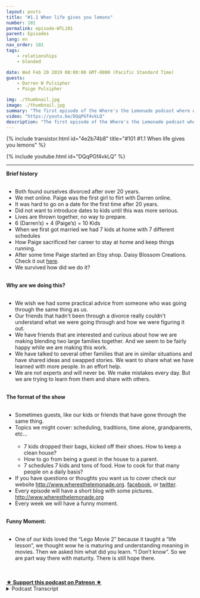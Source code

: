 ```yaml
---
layout: posts
title: "#1.1 When life gives you lemons"
number: 101
permalink: episode-WTL101
parent: Episodes
lang: en
nav_order: 101
tags:
    - relationships
    - blended

date: Wed Feb 20 2019 08:00:00 GMT-0800 (Pacific Standard Time)
guests:
    - Darren W Pulsipher
    - Paige Pulsipher

img: ./thumbnail.jpg
image: ./thumbnail.jpg
summary: "The first episode of the Where's the Lemonade podcast where we talk about why we are podcasting in the first place."
video: "https://youtu.be/DQqPGf4vkLQ"
description: "The first episode of the Where's the Lemonade podcast where we talk about why we are podcasting in the first place."
---
```


<div>
{% include transistor.html id="4e2b74b8" title="#101 #1.1 When life gives you lemons" %}

{% include youtube.html id="DQqPGf4vkLQ" %}
</div>

---

<html><head></head><body><div><strong>Brief history<br></strong><br></div><ul><li>Both found ourselves divorced after over 20 years.</li><li>We met online. Paige was the first girl to flirt with Darren online.</li><li>It was hard to go on a date for the first time after 20 years.</li><li>Did not want to introduce dates to kids until this was more serious.</li><li>Lives are thrown together, no way to prepare.</li><li>6 (Darren’s) + 4 (Paige’s) = 10 Kids</li><li>When we first got married we had 7 kids at home with 7 different schedules</li><li>How Paige sacrificed her career to stay at home and keep things running.</li><li>After some time Paige started an Etsy shop. Daisy Blossom Creations. Check it out <a href="https://www.etsy.com/shop/Daisyblossomcreation">here</a>.</li><li>We survived how did we do it?</li></ul><div><strong><br>Why are we doing this?<br></strong><br></div><ul><li>We wish we had some practical advice from someone who was going through the same thing as us.</li><li>Our friends that hadn't been through a divorce really couldn't understand what we were going through and how we were figuring it out.</li><li>We have friends that are interested and curious about how we are making blending two large families together. And we seem to be fairly happy while we are making this work.</li><li>We have talked to several other families that are in similar situations and have shared ideas and swapped stories. We want to share what we have learned with more people. In an effort help.</li><li>We are not experts and will never be. We make mistakes every day. But we are trying to learn from them and share with others.</li></ul><div><strong><br>The format of the show<br></strong><br></div><ul><li>Sometimes guests, like our kids or friends that have gone through the same thing.</li><li>Topics we might cover: scheduling, traditions, time alone, grandparents, etc...<br><br><ul><li>7 kids dropped their bags, kicked off their shoes. How to keep a clean house?</li><li>How to go from being a guest in the house to a parent.</li><li>7 schedules 7 kids and tons of food. How to cook for that many people on a daily basis?</li></ul></li><li>If you have questions or thoughts you want us to cover check our website <a href="http://www.wheresthelemonade.org">http://www.wheresthelemonade.org</a>. <a href="https://www.facebook.com/Wheres-the-Lemonade-1061203680747859/">facebook</a>, or <a href="https://twitter.com/wtlemonade">twitter</a>.</li><li>Every episode will have a short blog with some pictures. <a href="http://www.wheresthelemonade.org">http://www.wheresthelemonade.org</a></li><li>Every week we will have a funny moment.</li></ul><div><strong><br>Funny Moment:<br></strong><br></div><ul><li>One of our kids loved the “Lego Movie 2” because it taught a “life lesson”, we thought wow he is maturing and understanding meaning in movies. Then we asked him what did you learn. “I Don’t know”. So we are part way there with maturity. There is still hope there.</li></ul><div><br></div><div><br></div>
<strong>
  <a href="https://www.patreon.com/wheresthelemonade" target="_donate" rel="payment" title="★ Support this podcast on Patreon ★">★ Support this podcast on Patreon ★</a>
</strong></body></html>

<details>
<summary> Podcast Transcript </summary>

<p>﻿1</p>
<p>This is Darren and this is Page,and this is where's the lemonadewhere we try and figure outwhat to do with those lemonsthat are thrown at us or thrown at us.</p>
<p>Makes them lemonade, maybe.</p>
<p>I guess it depends on the week for sure.</p>
<p>In this episode, we're going to talk aboutwhy we're doing this podcast.</p>
<p>Why are we? I'm not exactly sure.</p>
<p>Maybe we'll figure it out. Sounds good.</p>
<p>So just a little bit about ourselves.</p>
<p>This is Darren and this is Page.</p>
<p>And after 20 years of marriage, we bothfound ourselves divorced and alone.</p>
<p>Yeah, we did.</p>
<p>It was a it was a tough time.</p>
<p>Very. Yeah.</p>
<p>I think anyone that's gone throughthat can relate to that.</p>
<p>Emotional turmoil and physical turmoil,</p>
<p>Everything that goes goes on in them.</p>
<p>Yeah, it's. It's difficult.</p>
<p>Difficult for the grown ups.</p>
<p>It's difficult for the kids.</p>
<p>It's just, you know, it's a bummer.</p>
<p>It's a major bummer.</p>
<p>That'swhen lemons are thrown at you, right?</p>
<p>Yes. Yes. So after some time, we.</p>
<p>We actually.</p>
<p>You'd been dating longer than I had.</p>
<p>And we actually met online.</p>
<p>We did.</p>
<p>In fact, you were the first personto flirt with me online.</p>
<p>Yes, I remember.</p>
<p>I was kind of burntout of of the online thing.</p>
<p>And I hadn't been on in a long time.</p>
<p>And I got on after a few months of a breakand there wasyour picture popped up and it said,you have a new member in your area.</p>
<p>So I sent you a little smiley face with awith a.</p>
<p>It was a flirt, you know, Flirt.</p>
<p>That's right.</p>
<p>And apparently, you hadyou had just gotten outjust five men on 5 minutes to spendall the time Photoshopping my picture.</p>
<p>That was 18 months old.</p>
<p>It wasn't 18.</p>
<p>Yeah, I was 18 months old. Huh.</p>
<p>And how many people?£30 lighter than what I was.</p>
<p>It was still me, though.</p>
<p>Bait and switch, but that's okay.</p>
<p>Just a little bit.</p>
<p>But it was. It was fine.</p>
<p>So I remember that the first date thatwe went on, it was really hard for me.</p>
<p>It's scary after,you know, 20 some odd years of,you know, Yeah,not doing that kind of thing.</p>
<p>And all suddenyou are doing that kind of thing.</p>
<p>It's it is.</p>
<p>It's weird and awkward and and Yeah,but we did.</p>
<p>In fact, we were.</p>
<p>I was your first date. Yup.</p>
<p>You were not my last.</p>
<p>No, no.</p>
<p>Because I did not want to bethe rebound girl.</p>
<p>No. So she actually insistedthat I date other girls,and he took that very seriously.</p>
<p>I had no problemonce I got used to it.</p>
<p>Yeah, I had no problem dating other girls.</p>
<p>Yeah, In fact, he was dating so many,he had to keep a spreadsheetto keep us all straight.</p>
<p>I actually did.</p>
<p>It's different when you're olderand there's kids involved becauseyou have something to talk about.</p>
<p>It's. They're each other's kids.</p>
<p>The family is so important to usand so whenwhen you start talkingabout other people's families,keeping all the namestrue, it's really, really difficult.</p>
<p>Oh, it sounds like it was a hard timefor you, dear.</p>
<p>It was.</p>
<p>I hardly got any sleep at all, rather.</p>
<p>But when we finally decided,hey, this is this is something serious.</p>
<p>This is something we want to to carry on.</p>
<p>We had to talk a lot about Whendo we introduce the kids to each other?</p>
<p>Yes, we were.</p>
<p>We had to make sure we were very seriousbefore we did that, because you don'twant to just throw the kids into,you know, a not serious relationship.</p>
<p>Right.</p>
<p>Because the kids become easily attachedto who you're dating.</p>
<p>And and it you break it off.</p>
<p>It can be pretty hard for them.</p>
<p>So before we introducethe kids to each other, we were datingonly late at night, basically afterwe would put the kids to bed.</p>
<p>Kids to bed? Yeah.</p>
<p>Then we would,you know, hang out at Walmart.</p>
<p>We had nowhere to go.</p>
<p>We couldn't go to WinCo movie theaters.</p>
<p>I would periodically have to goshopping at 10:00 at night.</p>
<p>My older kids were like, Oh, you have togo get chocolate chips again, Dad.</p>
<p>Yep, I'm off to get chocolate chips.</p>
<p>Don't wait up for me.</p>
<p>Yeah, Those chocolate chips are hiddenat the grocery store, apparently.</p>
<p>Yes, they are.</p>
<p>They take a long time to find so funny.</p>
<p>But we were throwing my six kids.</p>
<p>And your four kids all together. Yes.</p>
<p>And if people did not just addthat up. Yes.</p>
<p>We have ten children together.</p>
<p>In fact, when I started datingyou and I was telling my friendsabout you and your six children,they all said, run, run, run away.</p>
<p>Why would you get involvedwith somebody with six kids?</p>
<p>And I you know, I didn't feel like</p>
<p>I could be that that pickyand that choose, you know, when you'retrying to find someone with all the ages.</p>
<p>Took one day with meshe was she was I was smitten.</p>
<p>But do you know what I mean? You you can'tyou know, you have so many boxesyou want to check off, right?</p>
<p>When you're looking for someoneand you're looking for a good matchfor yourself and your family and your kidsand that's very different.</p>
<p>It's different. And so you.</p>
<p>I didn't feel like I could go, Nope,</p>
<p>You can't have more than you know,you can't have allyou can only have two kids.</p>
<p>You can only have brown hair.</p>
<p>You know, I just felt like</p>
<p>I had to be a little more open than that.</p>
<p>So only brown hair.</p>
<p>I have white hairand I have since we've been married.</p>
<p>So anyway, I did not run away.</p>
<p>No, you did not.</p>
<p>I stayed. Yeah, And I'm glad you did.</p>
<p>Well, great. I am. I'm very glad.</p>
<p>That's good to know.</p>
<p>So when when we actually got married,we actually had eight kids at home.</p>
<p>One was just getting readyto leave on a two year mission.</p>
<p>Right. So that was all chaotic.</p>
<p>And then then we had seven kids at homeliving with usat seven different schedules,at five different schools.</p>
<p>Yeah, it was it was crazy. It was crazy.</p>
<p>So we learned a lotfrom that blending experience.</p>
<p>And that's why we're doing this podcast.</p>
<p>Yeah, to just share our experiences.</p>
<p>We are not experts on anything at all.</p>
<p>Far from it.</p>
<p>You know, we're learning every day, butit's just we're hereto share our experiences.</p>
<p>And if somebody, someone out therecan benefit from listening tohow we're getting through things,then I'd be very happy.</p>
<p>Yeah, I, you know,with with all the at the beginning,with all that goingon, you were working as a bank teller?</p>
<p>No, I was working as a.</p>
<p>Oh, that's right. Banker.</p>
<p>My personal banker, actually. Yes.</p>
<p>I have been promoted to banker.</p>
<p>You were my personal bank.</p>
<p>I was your first.</p>
<p>How many accounts did we open up?</p>
<p>Oh, gosh, I don't know.</p>
<p>Yeah, it was in the Wells Fargo days, So,yes, we had to open so many accounts.</p>
<p>That's all done now. Butyeah, Iremember you were really sadthat you had to quit your banking job.</p>
<p>That is sarcasm in his voice.</p>
<p>No, I was not sad at all,but I did enjoy working.</p>
<p>But that was ait was a very stressful job.</p>
<p>A very stressful job.</p>
<p>So but we didn't we really didn't see how.</p>
<p>There was no way.</p>
<p>Yeah.</p>
<p>I mean, Darrenmade a lot more money than I did.</p>
<p>So it was a it was a no brainer that</p>
<p>I stay home.</p>
<p>But with sevenkids, seven different schedules,there was just practicallyno way that I could have.</p>
<p>I remember we were eating two dinnersand I</p>
<p>Yeah,because the kids were in swim and swim.</p>
<p>It was it was a really crazy time.</p>
<p>But we made it through it.</p>
<p>We did.</p>
<p>We did.</p>
<p>We we just kept on goingand kept on going.</p>
<p>We found some lemonadeevery once in a whilewhen it was more rarein those days to have lemonade.</p>
<p>So we're going to talk about some ofthose things in some of our episodes.</p>
<p>But it's funny because some of ourfriends are married friendsthat had gone through divorce.</p>
<p>They were watching us go through thisand they didn't know what to do. No.</p>
<p>And they even though they triedto be there for you and it's difficult.</p>
<p>It's difficult for thembecause they really can'thave the empathythat someone that has gone throughit will have so much as ourour friends try to be there for us.</p>
<p>It was they really couldn't understand.</p>
<p>Yeah, they couldn't understand.</p>
<p>So that's yeah, that'sone of the reasons we're doingthis is so that, hey,maybe they can hear our storynow that it's been some yearssince that's passed, you know,we have a little bit more perspective.</p>
<p>We're not in the throes of everythinggoing on, butwe also found other friends that have gonethrough the same thing as us.</p>
<p>Yes. Yes.</p>
<p>And I think there's a little bit of pull,you know, too, towards those people.</p>
<p>When you meet someone and go,oh, you've you've been through this too.</p>
<p>Yeah.</p>
<p>And you know, and we have some closefriends that are, you know, acouple of years in front of us as far asthey don't have any kids at home anymore.</p>
<p>Right.</p>
<p>And they went throughblending big families together.</p>
<p>So it's it's interesting talking to them,getting advice from them and tips.</p>
<p>And so we want to sharethose tips with more people.</p>
<p>And we know our our situationis pretty unique with such a big family.</p>
<p>But I think there's a lot of good tipsthat we learned along the way.</p>
<p>Yeah.</p>
<p>And people are always curious when theyfind out about our family situation,about how we are doing this,and we seem to be fairly happy doing it.</p>
<p>I think so. I mean, you know,we definitely have our moments inour days where things are notexactlyperfect, perfect, but it's never perfect.</p>
<p>You know, one of the things we learnedwas to laugh a lot.</p>
<p>Yes, that helps out quite a bit.</p>
<p>That does that.</p>
<p>That is actually very helpful.</p>
<p>You just have toto try and see the positive or the,you know, the the fun in it. Yes.</p>
<p>You know, whatever it is, sometimesit's laugh or cry.</p>
<p>And I'd always rather laugh.</p>
<p>And we play a lot of music.</p>
<p>Music is big.</p>
<p>Yeah, it's big in this house.</p>
<p>You're not ever find usgetting ready for school.</p>
<p>We ready for the day Without music.</p>
<p>Without music on itjust tears up the whole mood.</p>
<p>And if someone's really grumpy,all you have to do is turn some musicon and start dancing and everythingcalms down, right?</p>
<p>Especially eighties music.</p>
<p>It absolutely works every time.</p>
<p>Absolutely works every time.</p>
<p>But we're we'rethe show format is all about thingsthat we've learned.</p>
<p>So each episode as we go through thiswe'll talk about in depthone of one of the different thingsthat we've doneor that we've learnedis something that happened that week.</p>
<p>As we're still in the middle of this.</p>
<p>We still have kids at home.</p>
<p>Two of them are mine and one is yours.</p>
<p>And they're only, what, eight months apartbetween the three of them.</p>
<p>So yeah, just about.</p>
<p>Yeah.</p>
<p>So yeah, we've got 12, 13, 14,almost 14 year old in the house.</p>
<p>Yeah.</p>
<p>So have the three amigoswe like to call them. Yep.</p>
<p>And these three are really interesting.</p>
<p>They've all grown up together. They.</p>
<p>Yeah.</p>
<p>Where The older kids really, they kind ofgrew up but some were already gone.</p>
<p>Some of them were whilewe had a little bit of time left.</p>
<p>But it's interestingto see how things changedover these last yearswith the difference in the kids.</p>
<p>So we have several topicsthat that fit the kids in well,not just the kids,but our lives that have changed over time.</p>
<p>But we want to talk about those topics.</p>
<p>Yeah, I mean, there's it's funny,when we first sat down to make a listof all the topicsthat we could oh, my goodness,you know, have episodes on for a podcastbecause I was thinking, oh, you know,is there enough? Yes, there are enough.</p>
<p>And oh my goodness, we just kept writingand writing and writing topics.</p>
<p>I mean, one of themthat we'll be covering,you know, at some point is the scheduleswe mentioned that there were seven atwill, eight but seven kids really at homeand that seven different schedules.</p>
<p>And that was crazy.</p>
<p>We had you created a calendar with yeah,we use Google Calendar,which was a shared calendar.</p>
<p>My ex could see where the kids were.</p>
<p>She could put things on there.</p>
<p>It was the only waywe can keep things straight.</p>
<p>But everybody has their own color.</p>
<p>Everyone have their own color.</p>
<p>The older kids that had phones had theirschedule, they could make changes to it.</p>
<p>We could see what was going on.</p>
<p>It really saved us at the beginning.</p>
<p>Yes. Yeah, it really did.</p>
<p>You have to be so much more organizedwhen you're a blended familyand are having that many kids.</p>
<p>Yeah. Keep track of. Well, yeah.</p>
<p>And there were a lot like not only justkeeping track of the schedules,but having that many kidsfrom different familiesand with different expectationscomingall into one family was was difficult.</p>
<p>I mean, one of the things wasyou like a clean picked up house.</p>
<p>Yes, I do.</p>
<p>And youwanted it clean all the time.</p>
<p>And it was like a horde of elephantscoming home every day from school,not all at once, but it took like an hourand a half to get everyone home, right?</p>
<p>Well, and they would walk in and there'sseven backpacks and, you know, shoes.</p>
<p>Everybody walks in, dropstheir backpack, kicks off their shoes,opens up their homework, get stuff out.</p>
<p>All the teenage boysread the refrigerator,everyone's in the kitchen getting a snack.</p>
<p>And I'm just kind of freaking out, going.</p>
<p>In fact, I remember I came home once.</p>
<p>You were upstairs in your room crying.</p>
<p>There were some tears involved,and all seven of my childrenwere in the family roomwatching TV with all of their stuff.</p>
<p>With all their stuff laying about. Yeah.</p>
<p>And I went upstairs,asked you how you're doing.</p>
<p>I could tell how you were doing.</p>
<p>Yeah, I know exactly what I was doing.</p>
<p>I came downand I think I shocked all of the children.</p>
<p>Yours and mine both.</p>
<p>Yes. I think that I could hear youfrom upstairs through my tears.</p>
<p>Even I could hear you.</p>
<p>It was important that the that the kidsall saw how important you were to me.</p>
<p>Your kids and my kids both.</p>
<p>Right.</p>
<p>And I'll tell you what.</p>
<p>Since in our househas always been picked up and not always,but it's a battle every day.</p>
<p>But you have to see I'm torn.</p>
<p>That's where I attribute you. Yes.</p>
<p>The kids on top.</p>
<p>Yeah.</p>
<p>And Paige stays on top of the kids? Yes.</p>
<p>When they comein, they know what the rules are.</p>
<p>And if they don't do it,</p>
<p>I mean, it's like instant.</p>
<p>Yes, we address it right away. Not later.</p>
<p>And our house.</p>
<p>Our house is always picked up.</p>
<p>It is there.</p>
<p>They they are so good at it now.</p>
<p>In fact, so muchso that even the neighbor kidsand you would wonderwhy would you have neighbor kids over?</p>
<p>Oh, we love having people over.</p>
<p>Oh, there are kids here all the time.</p>
<p>Sometimes</p>
<p>I think we have more than ten kids.</p>
<p>Oh, I love it.</p>
<p>But even the neighbor kids come overand it's really funny.</p>
<p>They walk in the front door, they'll comehome from school, come to our house.</p>
<p>No, hang their backpacks up, take theirshoes off, put them in the Cubbies.</p>
<p>Yeah.</p>
<p>And you even had some of your friends hereand their kids have walked inand done this.</p>
<p>And they're like going, What in the world?</p>
<p>They don't do that in our house.</p>
<p>I'm like, Well,you haven't gotten mad at them, I guess.</p>
<p>Yeah. Or it's just consistency.</p>
<p>It's consistency and they know thatthey can go in the kitchen.</p>
<p>I'm very free.</p>
<p>They can have a snack, you know, I'm veryfree with what they do in the kitchen.</p>
<p>As long as and all the neighborhood kidsknow, all of our kids know they clean itup, they haveto put their dish in the dishwasheror I don't do dishes in the sink, ever.</p>
<p>Those are not in the sink.</p>
<p>So it's interestingbecause that consistency that wasand we're going to talk about thatin one of our episodes.</p>
<p>So the topic of consistency in discipline,consistency and house rulesand things like that are extremely.</p>
<p>Yes, Yeah, that'll definitely be a topichow we handle discipline withyou, with your kids.</p>
<p>I mean, with my kids, that's,that's a whole Well,and then also the three amigosthat have been raised together. Yes.</p>
<p>Because they were little.</p>
<p>They were little.</p>
<p>So they they only know they really onlyremember this kind of life.</p>
<p>Right. Right.</p>
<p>Our blended life,which is, you know, it's good and bad.</p>
<p>Right.</p>
<p>And one of the topics we will alsodiscuss iswhen I met you,you had just bought this houseand it was a large houseand a seven bedroom.</p>
<p>So it I needed enough for my kids right?</p>
<p>Yes. Yes.</p>
<p>And so I moved in to your houseand I felt like a guest in the beginning.</p>
<p>Yeah, yeah, yeah,</p>
<p>I can imagine you were, but I had nothing.</p>
<p>Is this is a blank canvas canvas.</p>
<p>I was literally in this housesix months. Yeah.</p>
<p>Before we got married.</p>
<p>It was.</p>
<p>It was a blank canvas waiting for me.</p>
<p>Except for one area.</p>
<p>Well,you just told me there was one picture.</p>
<p>You said I could do whatever I wanted,but there was one picture that you did.</p>
<p>That's my George Washington picture.</p>
<p>And I love that picture.</p>
<p>Valley Forge picture.</p>
<p>So but so I have traveled a lotthroughout my career, and I've captureda bunch of little trinketsfrom every place I've gone.</p>
<p>So piece of the Berlin Wall, some other,you know, trinkets from Japan and Chinaand South America.</p>
<p>And I had them allin the entertainment center in the familyroom, and thingsstarted disappearing from there.</p>
<p>And I didn't know where they were going.</p>
<p>Well, just one at a time.</p>
<p>I had a strategy.</p>
<p>Yes, because you told me</p>
<p>I could do whatever I wantedand you didn't careexcept for that one picture.</p>
<p>So I would take away onetrinket at a time and put it away,thinking maybe you wouldn't know.</p>
<p>I didn't want to hurt your feelings,but I also you a wait I had in my mindhow I wanted to decorate the house.</p>
<p>And so, you know, it was each dayanother trinket would disappear.</p>
<p>And then one day I was like, Forget it.</p>
<p>And I just took them all down.</p>
<p>Yeah, that's the only time</p>
<p>I recognize that anything was gone.</p>
<p>I went, Well, where did everything go?</p>
<p>You know?</p>
<p>But it was fine because I realizedhow you were feeling in this houseand you have made it.</p>
<p>You've made it our home.</p>
<p>Yes, it's our home now,but that's a whole topic.</p>
<p>We will discusshow how you go from feeling like a guestin your own familyto being part of the family.</p>
<p>Exactly.</p>
<p>And that being part of the familyis another topic we talk about.</p>
<p>It's a we have to remember thatour kids are not ours.</p>
<p>Yeah, they are oursand and someone else's too.</p>
<p>So we have like pictures of our familiesbefore we were divorced.</p>
<p>Yeah.</p>
<p>And they're in the house, our exes and.</p>
<p>Yeah, and the kids thereand they're on the wall.</p>
<p>The kids see them. We talk about it.</p>
<p>It's importantthat they have a feeling of belonging.</p>
<p>We don't ever want the kids to thinkthat we are trying to forgetabout that part of our livesbecause we are not.</p>
<p>That was, you know,</p>
<p>I will never regret that time of our life.</p>
<p>It was wonderful.</p>
<p>We you know, those are well,it's it's who makes us who we are,who we are and who the kids are.</p>
<p>And so we definitely like tocelebrate our past, not try and forget it.</p>
<p>Yeah, absolutely. Yeah.</p>
<p>So and then also another interesting thingwhen you when you first came over,</p>
<p>I mean, the swim thing was crazy becausewe had all of our all my kids swimming.</p>
<p>So swim was at the worst timepossible at dinnertime. Oh,terrible.</p>
<p>And also it was a little difficultat first learninghow to cook for nine, ten people.</p>
<p>Well, I didn't know because when I movedin with you, I only had two kids at home.</p>
<p>My oldest two were already at college,and so I was used to cooking forjust us three, whichthere wasn't a lot of cookinggoing on at all because I guess Sam was sosmall, was small, and I was workinguntil 6:00, so I didn't go home till 630.</p>
<p>I was exhausted.</p>
<p>I the last thing I wanted to do was cook.</p>
<p>So we were having,you know, frozen food or whatever. Butso I wanted to impress everyonewith these lovely meals that I would makeand she'd cook for an hour.</p>
<p>There was there was plenty of food. Yes.</p>
<p>I mean, Darren would come home from workand he would see thismassive casserolethat I and he was like, Oh, yeah.</p>
<p>And I'm like, Is this too much?</p>
<p>I don't know. We'll find out.</p>
<p>And frankly, the boys at the time,we have, what, three teenagers swimming.</p>
<p>They could have eaten everythingthat we cooked.</p>
<p>Yes, Yes.</p>
<p>But I'm the only one.</p>
<p>Well, yeah,there's only a couple of us in the family.</p>
<p>I like leftovers.</p>
<p>Yeah. It's not you.</p>
<p>You really like leftovers.</p>
<p>And I like leftovers for lunch,</p>
<p>But maybe not for dinner.</p>
<p>Yeah, Yeah. So? But we figured it out.</p>
<p>We figured it out just in timefor us to have only three kids at home.</p>
<p>So, yeah, I.</p>
<p>So, you know, we share the cookingquite a bit, actually,but that's a whole nother topic.</p>
<p>Yeah.</p>
<p>Cooking and planning for,you know, kids for half the time and kidsfor all the time.</p>
<p>It's because we have Darren'skids half the time,and we have my kids 100% of the time.</p>
<p>So we never are alone by ourselves.</p>
<p>We always have kids, which is, you know,that's what normal people.</p>
<p>That's when all families have their kidsall the time.</p>
<p>Well,then we talk about time spending alone.</p>
<p>In fact, in our next episode,you guys will hear abouthow important it is to spend alonetime together.</p>
<p>Yes, that is that is a very importantthing to do in a second marriage. Andyeah, we we relish that time together.</p>
<p>We absolutely doand enjoy every minute of it.</p>
<p>But yeah, that's our next hour.</p>
<p>Yeah. So yeah.</p>
<p>So tune in to our next episodeto hear about that.</p>
<p>One more thingwe we've kicked this off is brandnew for us, so we'retrying to get everything all figured out.</p>
<p>We do have a Facebook page.</p>
<p>You can check it out.</p>
<p>Where's the lemonade with question mark?</p>
<p>And you can see that there arewe also have a Twitter feedwhich is w t lemonade.</p>
<p>What, the lemonade?</p>
<p>No, Where is the lemonade?</p>
<p>And and hopefully you.</p>
<p>We also have a blog out there, too,which is attachedto each one of our podcastswhere you can see picturesof what's happened that weekor the subject that we're talking about.</p>
<p>So it should be a lot of fun.</p>
<p>You're handling all that stuff.</p>
<p>I'm I'm I'm not into it.</p>
<p>Oh, you're going have to learn.</p>
<p>We will figure we will figure this out.</p>
<p>I am not a social media kind of girl,but you're you're really good at handlingthis baby. Oh, okay. We'll see.</p>
<p>Another thing that we have in eachone of our episodes isa funny moment for the week.</p>
<p>And there's loads of themand there are loads of themand I think it's been funthat we since we wrote this down, Hey,we got to have,have to have a funny moment for each week.</p>
<p>Oh, it's great,because as soon as we get onewe write it downand you know, yeah, it's great.</p>
<p>So this weekwe chose something really funny.</p>
<p>We recently saw the Lego</p>
<p>Movie, The Lego two, Sorry, Lego two.</p>
<p>The second part. Second part. Right.</p>
<p>Not to confuse with Lego two,the first partwhich hasn't been produced yet,</p>
<p>I'm sure that will be a prequel someday.</p>
<p>And our youngest.</p>
<p>Yes, he said weafter we saw the movie, we came home,we were talking about it and he said,</p>
<p>I, you know, one of the reasons</p>
<p>I really likethe Lego moviesis because they have a life message,you know, just a really good messageabout how to live your life.</p>
<p>And I said, Oh, and I'm thinking, wow, youknow, there are 12 year olds growing up.</p>
<p>He's catching on.</p>
<p>The things he can't do, his,you know, messages in the movies.</p>
<p>And so I said, Oh, that's great.</p>
<p>So what is the message?</p>
<p>He's like, I don't know.</p>
<p>So he just he heard somebody say,you know, all these movies are good.</p>
<p>They have messages in them.</p>
<p>And so he just repeated it.</p>
<p>But he has he's like, I have no idea.</p>
<p>I'm like, oh, well, we're not as far alongas we thought, but it'll get there.</p>
<p>But, you know, it is interestingbecause the message forfor that movieis kind of like the message of our blog.</p>
<p>Yeah, it's that at the end it'severything's not awesome song.</p>
<p>Everything is not always awesomeeven though I would lovefor everything to be awesome all the timebecause I do,</p>
<p>I like to have fun and be happy.</p>
<p>Like that's my thing.</p>
<p>But it's not always.</p>
<p>It's not. It's not always awesome.</p>
<p>No, but we always try and find waysto overcome that. Yes.</p>
<p>And that's why we say, Well,where's the lemonade?</p>
<p>When lemons are thrown at us,sometimes it's hard to find the lemonadeand maybe it won't be lemonade.</p>
<p>Maybe it'll just be something else.</p>
<p>And lemon zest, lemons,maybe it'll lose it.</p>
<p>Maybe it'll be lemon squares,which are delicious.</p>
<p>But it's still not what you were goingfor. Right?</p>
<p>Right, exactly. Just like, you know,we didn't expect to find ourselves.</p>
<p>And divorced.</p>
<p>No, not at all. In fact,we've said this many times.</p>
<p>We wish our kids wouldn't have ever gonethrough that situation.</p>
<p>Absolutely. And even ourselves.</p>
<p>Yeah. Yeah.</p>
<p>And that throws people off.</p>
<p>We don't we would not havewished this on ourselves at all.</p>
<p>And it's hard it's going to be hardfor our kids and us the rest of our lives.</p>
<p>And so, yes.</p>
<p>Do we wish that it never happened?</p>
<p>Absolutely. Absolutely.</p>
<p>Even though we love each other dearlyand we can't even imagine beingwithout each other. No.</p>
<p>But if we had a choice, we wouldn'thave gone through what we went through.</p>
<p>No, no, because it really stinks.</p>
<p>But here we are, baby. Here we are.</p>
<p>So we're trying our best.</p>
<p>And we've had loads of lemonade.</p>
<p>We've hadwe have of just sucking on a lemon.</p>
<p>Yes, we have.</p>
<p>And we've had lemon squares, David,</p>
<p>Like sucking on lemons.</p>
<p>Our one son really likes.</p>
<p>Just a second, Lemon.</p>
<p>We had to stop doing itbecause it's bad for his teeth.</p>
<p>Exactly. So.</p>
<p>So anyway, so hey, maybe there's peopleout there that just want the lemons.</p>
<p>I don't know, but.</p>
<p>But we've had, you know,all kinds of happy, happy, happy times.</p>
<p>But it doesn't.</p>
<p>But it requires effort.</p>
<p>Absolutely. Right.</p>
<p>Attitude, adjustment,effort, lots and lots of it.</p>
<p>And letting some things just go.</p>
<p>Let it go. That's right.</p>
<p>So tune in to our our podcast.</p>
<p>Go ahead and subscribe to our podcast andwe look forward to talking to you guys.</p>
<p>We're open for suggestions and topicsthat you want usto talk about andsee you next time.</p>
<p>Yeah, go make some lemonade.</p>
<p>On our nextepisode, we're going to talk aboutspending time alone together.</p>
<p>My favorite time.</p>

</details>
